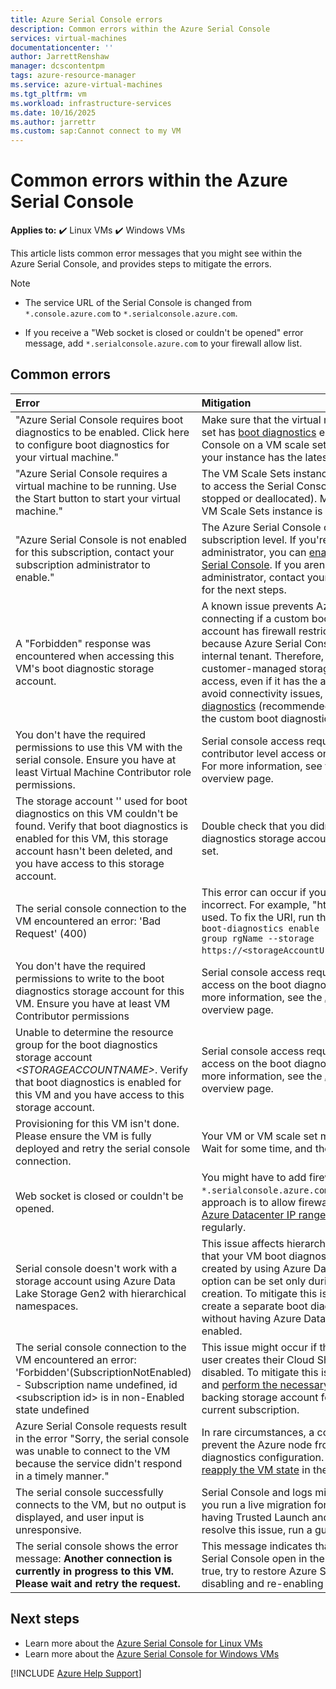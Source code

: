 ```yaml
---
title: Azure Serial Console errors
description: Common errors within the Azure Serial Console
services: virtual-machines
documentationcenter: ''
author: JarrettRenshaw
manager: dcscontentpm
tags: azure-resource-manager
ms.service: azure-virtual-machines
ms.tgt_pltfrm: vm
ms.workload: infrastructure-services
ms.date: 10/16/2025
ms.author: jarrettr
ms.custom: sap:Cannot connect to my VM
---
```


# Common errors within the Azure Serial Console

**Applies to:** :heavy_check_mark: Linux VMs :heavy_check_mark: Windows VMs

This article lists common error messages that you might see within the Azure Serial Console, and provides steps to mitigate the errors.

> [!NOTE]
> - The service URL of the Serial Console is changed from `*.console.azure.com` to `*.serialconsole.azure.com`.
>
> - If you receive a "Web socket is closed or couldn't be opened" error message, add `*.serialconsole.azure.com` to your firewall allow list.

## Common errors

Error                             |   Mitigation
:---------------------------------|:--------------------------------------------|
"Azure Serial Console requires boot diagnostics to be enabled. Click here to configure boot diagnostics for your virtual machine." | Make sure that the virtual machine (VM) or VM scale set has [boot diagnostics](boot-diagnostics.md) enabled. If you use the Serial Console on a VM scale set instance, make sure that your instance has the latest model.
"Azure Serial Console requires a virtual machine to be running. Use the Start button to start your virtual machine."  | The VM Scale Sets instance must be in a started state to access the Serial Console (your VM must not be stopped or deallocated). Make sure that your VM or VM Scale Sets instance is running, and then try again.
"Azure Serial Console is not enabled for this subscription, contact your subscription administrator to enable." | The Azure Serial Console can be disabled at a subscription level. If you're a subscription administrator, you can [enable and disable the Azure Serial Console](./serial-console-enable-disable.md). If you aren't a subscription administrator, contact your subscription administrator for the next steps.
A "Forbidden" response was encountered when accessing this VM's boot diagnostic storage account. | A known issue prevents Azure Serial Console from connecting if a custom boot diagnostics storage account has firewall restrictions. This issue occurs because Azure Serial Console runs in the Microsoft internal tenant. Therefore, firewall rules on the customer-managed storage account might block its access, even if it has the appropriate permissions. To avoid connectivity issues, [switch to managed boot diagnostics](boot-diagnostics.md#enable-boot-diagnostics-on-existing-virtual-machine) (recommended) or remove the firewall on the custom boot diagnostics storage account.
You don't have the required permissions to use this VM with the serial console. Ensure you have at least Virtual Machine Contributor role permissions.| Serial console access requires that you have contributor level access on your VM or VM scale set. For more information, see the [Azure Serial Console](serial-console-overview.md) overview page.
The storage account '' used for boot diagnostics on this VM couldn't be found. Verify that boot diagnostics is enabled for this VM, this storage account hasn't been deleted, and you have access to this storage account. | Double check that you didn't delete the boot diagnostics storage account for your VM or VM scale set.
The serial console connection to the VM encountered an error: 'Bad Request' (400) | This error can occur if your boot diagnostics URI is incorrect. For example, "http://" instead of "https://" is used. To fix the URI, run the following command: `az vm boot-diagnostics enable --name vmName --resource-group rgName --storage https://<storageAccountUri>.blob.core.windows.net/`.
You don't have the required permissions to write to the boot diagnostics storage account for this VM. Ensure you have at least VM Contributor permissions | Serial console access requires contributor level access on the boot diagnostics storage account. For more information, see the [Azure Serial Console](serial-console-overview.md) overview page.
Unable to determine the resource group for the boot diagnostics storage account *&lt;STORAGEACCOUNTNAME&gt;*. Verify that boot diagnostics is enabled for this VM and you have access to this storage account. | Serial console access requires contributor level access on the boot diagnostics storage account. For more information, see the [Azure Serial Console](serial-console-overview.md) overview page.
Provisioning for this VM isn't done. Please ensure the VM is fully deployed and retry the serial console connection. | Your VM or VM scale set might still be provisioning. Wait for some time, and then try again.
Web socket is closed or couldn't be opened. | You might have to add firewall access to `*.serialconsole.azure.com`. A more detailed but longer approach is to allow firewall access to the [Microsoft Azure Datacenter IP ranges](https://www.microsoft.com/download/details.aspx?id=41653). These ranges change regularly.
Serial console doesn't work with a storage account using Azure Data Lake Storage Gen2 with hierarchical namespaces. | This issue affects hierarchical namespaces. Make sure that your VM boot diagnostics storage account isn't created by using Azure Data Lake Storage Gen2. This option can be set only during storage account creation. To mitigate this issue, you might have to create a separate boot diagnostics storage account without having Azure Data Lake Storage Gen2 enabled.
The serial console connection to the VM encountered an error: 'Forbidden'(SubscriptionNotEnabled) - Subscription name undefined, id \<subscription id> is in non-Enabled state undefined | This issue might occur if the subscription in which a user creates their Cloud Shell storage account is disabled. To mitigate this issue, open the Cloud Shell and [perform the necessary steps](/azure/cloud-shell/persisting-shell-storage#unmount-clouddrive-1) to reprovision a backing storage account for the Cloud Shell in the current subscription.
Azure Serial Console requests result in the error "Sorry, the serial console was unable to connect to the VM because the service didn't respond in a timely manner." | In rare circumstances, a communication failure might prevent the Azure node from correctly applying a boot diagnostics configuration. To resolve this issue, [try to reapply the VM state](vm-stuck-in-failed-state.md#resolution) in the Azure portal.
The serial console successfully connects to the VM, but no output is displayed, and user input is unresponsive. | Serial Console and logs might not be available after you run a live migration for Generation 2 VMs by having Trusted Launch and Secure Boot enabled. To resolve this issue, run a guest OS restart.
The serial console shows the error message: **Another connection is currently in progress to this VM. Please wait and retry the request.** | This message indicates that another user might have Serial Console open in the VM. If this situation isn't true, try to restore Azure Serial Console access by disabling and re-enabling boot diagnostics.

## Next steps

* Learn more about the [Azure Serial Console for Linux VMs](../linux/serial-console-linux.md)
* Learn more about the [Azure Serial Console for Windows VMs](./serial-console-windows.md)

[!INCLUDE [Azure Help Support](../../../includes/azure-help-support.md)]
